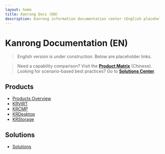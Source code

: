```yaml
---
layout: home
title: Kanrong Docs (EN)
description: Kanrong information documentation center (English placeholder)
---
```


# Kanrong Documentation (EN)

> English version is under construction. Below are placeholder links.
<LanguageSwitch />

> Need a capability comparison? Visit the **[Product Matrix](/products/)** (Chinese). Looking for scenario-based best practices? Go to **[Solutions Center](/solutions/)**.

<HomeQuickEntries />

## Products
- [Products Overview](/en/products/)
- [KRVIRT](/krvirt/)
- [KRCMP](/krcmp/)
- [KRDesktop](/krdesktop/)
- [KRStorage](/krstorage/)

## Solutions
- [Solutions](/solutions/)

